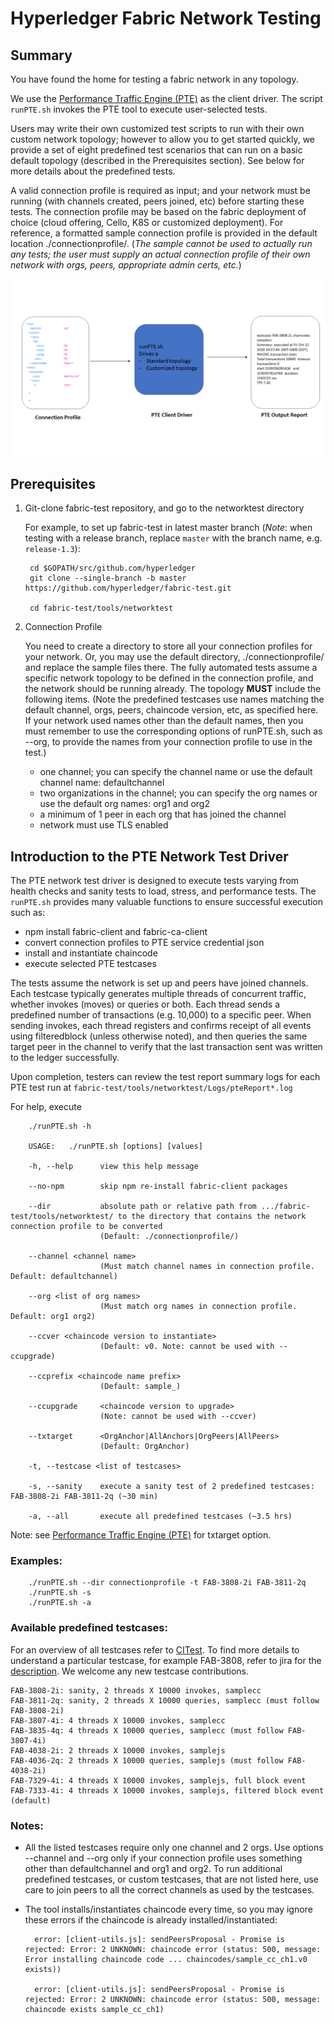 # Hyperledger Fabric Network Testing

## Summary
You have found the home for testing a fabric network in any topology.

We use the [Performance Traffic Engine (PTE)](https://github.com/hyperledger/fabric-test/tree/master/tools/PTE)
as the client driver.
The script `runPTE.sh` invokes the PTE tool to execute user-selected tests.

Users may write their own customized test scripts to run with their own custom network topology; however to allow you to get started quickly, we provide a set of eight predefined test scenarios that can run on a basic default topology (described in the Prerequisites section). See below for more details about the predefined tests.

A valid connection profile is required as input; and your network must be running (with channels created, peers joined, etc) before starting these tests.
The connection profile may be based on the fabric deployment of choice (cloud offering, Cello, K8S or customized deployment).
For reference, a formatted sample connection profile is provided in the default location ./connectionprofile/. (*The sample cannot be used to actually run any tests; the user must supply an actual connection profile of their own network with orgs, peers, appropriate admin certs, etc.*)


![](overviewPTE.png)

## Prerequisites

1. Git-clone fabric-test repository, and go to the networktest directory

    For example, to set up fabric-test in latest master branch (*Note*: when testing with a release branch, replace `master` with the branch name, e.g. `release-1.3`):

        cd $GOPATH/src/github.com/hyperledger
        git clone --single-branch -b master https://github.com/hyperledger/fabric-test.git

        cd fabric-test/tools/networktest

1. Connection Profile

    You need to create a directory to store all your connection profiles for your network.
    Or, you may use the default directory, ./connectionprofile/ and replace the sample files there.
    The fully automated tests assume a specific network topology to be defined in the
    connection profile, and the network should be running already.
    The topology **MUST** include the following items. (Note the predefined testcases use names matching the default channel, orgs, peers, chaincode version, etc, as specified here.  If your network used names other than the default names, then you must remember to use the corresponding options of runPTE.sh, such as --org, to provide the names from your connection profile to use in the test.)

    * one channel; you can specify the channel name or use the default channel name: defaultchannel
    * two organizations in the channel; you can specify the org names or use the default org names: org1 and org2
    * a minimum of 1 peer in each org that has joined the channel
    * network must use TLS enabled


## Introduction to the PTE Network Test Driver
The PTE network test driver is designed to execute tests varying from
health checks and sanity tests to load, stress, and performance tests.
The `runPTE.sh` provides many valuable functions to ensure successful execution such as:

* npm install fabric-client and fabric-ca-client
* convert connection profiles to PTE service credential json
* install and instantiate chaincode
* execute selected PTE testcases

The tests assume the network is set up and peers have joined channels. Each testcase typically generates multiple threads of concurrent traffic, whether invokes (moves) or queries or both. Each thread sends a predefined number of transactions (e.g. 10,000) to a specific peer. When sending invokes, each thread registers and confirms receipt of all events using filteredblock (unless otherwise noted), and then queries the same target peer in the channel to verify that the last transaction sent was written to the ledger successfully.

Upon completion, testers can review the test report summary logs for each PTE test run
at `fabric-test/tools/networktest/Logs/pteReport*.log`


   For help, execute

        ./runPTE.sh -h

        USAGE:   ./runPTE.sh [options] [values]

        -h, --help      view this help message

        --no-npm        skip npm re-install fabric-client packages

        --dir           absolute path or relative path from .../fabric-test/tools/networktest/ to the directory that contains the network connection profile to be converted
                        (Default: ./connectionprofile/)

        --channel <channel name>
                        (Must match channel names in connection profile. Default: defaultchannel)

        --org <list of org names>
                        (Must match org names in connection profile. Default: org1 org2)

        --ccver <chaincode version to instantiate>
                        (Default: v0. Note: cannot be used with --ccupgrade)

        --ccprefix <chaincode name prefix>
                        (Default: sample_)

        --ccupgrade     <chaincode version to upgrade>
                        (Note: cannot be used with --ccver)

        --txtarget      <OrgAnchor|AllAnchors|OrgPeers|AllPeers>
                        (Default: OrgAnchor)

        -t, --testcase <list of testcases>

        -s, --sanity    execute a sanity test of 2 predefined testcases: FAB-3808-2i FAB-3811-2q (~30 min)

        -a, --all       execute all predefined testcases (~3.5 hrs)

Note: see [Performance Traffic Engine (PTE)](https://github.com/hyperledger/fabric-test/blob/master/tools/PTE)
for txtarget option.

### Examples:

        ./runPTE.sh --dir connectionprofile -t FAB-3808-2i FAB-3811-2q
        ./runPTE.sh -s
        ./runPTE.sh -a



### Available predefined testcases:

For an overview of all testcases refer to [CITest](https://github.com/hyperledger/fabric-test/tree/master/tools/PTE/CITest). To find more details to understand a particular testcase, for example FAB-3808, refer to jira for the [description](https://jira.hyperledger.org/browse/FAB-3808). We welcome any new testcase contributions.

    FAB-3808-2i: sanity, 2 threads X 10000 invokes, samplecc
    FAB-3811-2q: sanity, 2 threads X 10000 queries, samplecc (must follow FAB-3808-2i)
    FAB-3807-4i: 4 threads X 10000 invokes, samplecc
    FAB-3835-4q: 4 threads X 10000 queries, samplecc (must follow FAB-3807-4i)
    FAB-4038-2i: 2 threads X 10000 invokes, samplejs
    FAB-4036-2q: 2 threads X 10000 queries, samplejs (must follow FAB-4038-2i)
    FAB-7329-4i: 4 threads X 10000 invokes, samplejs, full block event
    FAB-7333-4i: 4 threads X 10000 invokes, samplejs, filtered block event (default)

### Notes:

* All the listed testcases require only one channel and 2 orgs.
Use options --channel and --org only if your connection profile uses something other than defaultchannel and org1 and org2.
To run additional predefined testcases, or custom testcases, that are not listed here, use care to join peers to all the correct channels as used by the testcases.

* The tool installs/instantiates chaincode every time, so you may ignore these errors if the chaincode is already installed/instantiated:

        error: [client-utils.js]: sendPeersProposal - Promise is rejected: Error: 2 UNKNOWN: chaincode error (status: 500, message: Error installing chaincode code ... chaincodes/sample_cc_ch1.v0 exists))

        error: [client-utils.js]: sendPeersProposal - Promise is rejected: Error: 2 UNKNOWN: chaincode error (status: 500, message: chaincode exists sample_cc_ch1)




